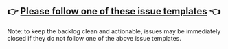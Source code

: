 ## 👉 [Please follow one of these issue templates](https://github.com/smooth-code/jest-puppeteer/issues/new/choose) 👈

<!-- Love Jest Puppeteer? Please consider supporting our collective: 👉  https://opencollective.com/jest-puppeteer/donate -->

Note: to keep the backlog clean and actionable, issues may be immediately closed if they do not follow one of the above issue templates.
